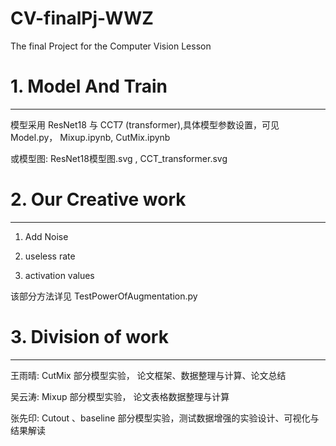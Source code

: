 # CV-finalPj-WWZ
The final Project for the Computer Vision Lesson 

# 1. Model And Train
----------------------------------
模型采用 ResNet18 与 CCT7 (transformer),具体模型参数设置，可见 Model.py， Mixup.ipynb, CutMix.ipynb

或模型图:  ResNet18模型图.svg , CCT_transformer.svg



# 2. Our Creative work 
----------------------------------
1. Add Noise

2. useless rate

3. activation values

该部分方法详见 TestPowerOfAugmentation.py 



# 3. Division of work
----------------------------------
王雨晴: CutMix 部分模型实验， 论文框架、数据整理与计算、论文总结

吴云涛: Mixup 部分模型实验， 论文表格数据整理与计算

张先印: Cutout 、baseline 部分模型实验，测试数据增强的实验设计、可视化与结果解读
